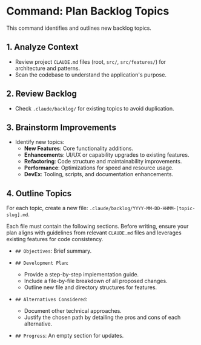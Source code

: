 # Command: Plan Backlog Topics

This command identifies and outlines new backlog topics.

## 1. Analyze Context

- Review project `CLAUDE.md` files (root, `src/`, `src/features/`) for architecture and patterns.
- Scan the codebase to understand the application's purpose.

## 2. Review Backlog

- Check `.claude/backlog/` for existing topics to avoid duplication.

## 3. Brainstorm Improvements

- Identify new topics:
    - **New Features**: Core functionality additions.
    - **Enhancements**: UI/UX or capability upgrades to existing features.
    - **Refactoring**: Code structure and maintainability improvements.
    - **Performance**: Optimizations for speed and resource usage.
    - **DevEx**: Tooling, scripts, and documentation enhancements.

## 4. Outline Topics

For each topic, create a new file: `.claude/backlog/YYYY-MM-DD-HHMM-[topic-slug].md`.

Each file must contain the following sections. Before writing, ensure your plan aligns with guidelines from relevant `CLAUDE.md` files and leverages existing features for code consistency.

- `## Objectives`: Brief summary.

- `## Development Plan`:

    - Provide a step-by-step implementation guide.
    - Include a file-by-file breakdown of all proposed changes.
    - Outline new file and directory structures for features.

- `## Alternatives Considered`:

    - Document other technical approaches.
    - Justify the chosen path by detailing the pros and cons of each alternative.

- `## Progress`: An empty section for updates.
